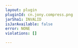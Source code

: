 ```yaml
---
layout: plugin
pluginId: cn.jony.compress.png
jarSha1: INVALID
isJarAvailable: false
error: NONE
violations: []

---
```


